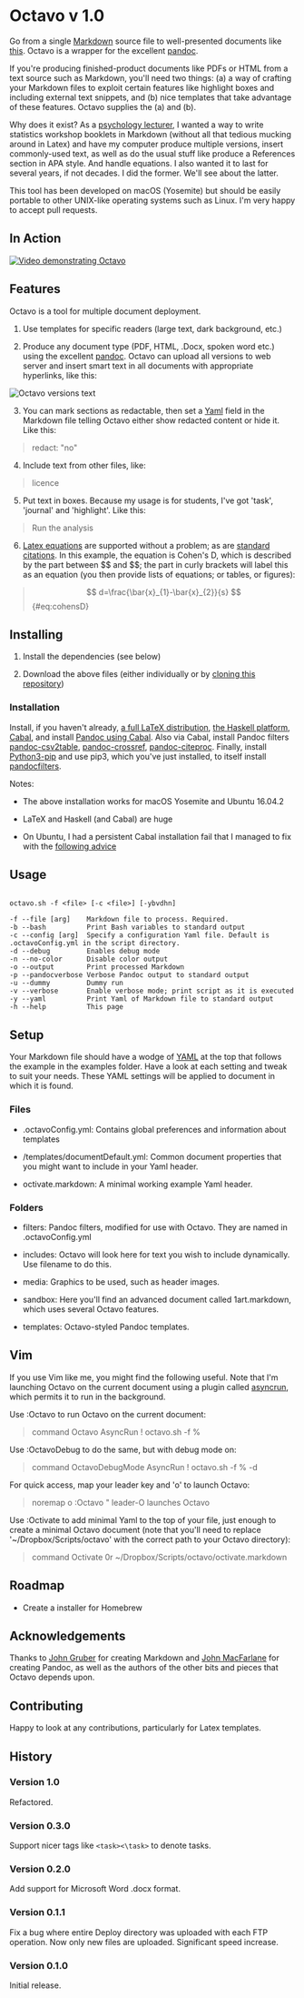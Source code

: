 # Octavo v 1.0

Go from a single [Markdown](https://en.wikipedia.org/wiki/Markdown) source file to well-presented documents like [this](examples/deployed/1art_10a86e56a2b3f0ef0d14620b5fa20125octavoTuftePdf). Octavo is a wrapper for the excellent [pandoc](http://pandoc.org/).

If you're producing finished-product documents like PDFs or HTML from a text source such as Markdown, you'll need two things: (a) a way of crafting your Markdown files to exploit certain features like highlight boxes and including external text snippets, and (b) nice templates that take advantage of these features. Octavo supplies the (a) and (b).

Why does it exist? As a [psychology lecturer](https://www.canterbury.ac.uk/social-and-applied-sciences/psychology-politics-and-sociology/staff/Profile.aspx?staff=e0fe64b03fece667), I wanted a way to write statistics workshop booklets in Markdown (without all that tedious mucking around in Latex) and have my computer produce multiple versions, insert commonly-used text, as well as do the usual stuff like produce a References section in APA style. And handle equations. I also wanted it to last for several years, if not decades. I did the former. We'll see about the latter. 

This tool has been developed on macOS (Yosemite) but should be easily portable to other UNIX-like operating systems such as Linux. I'm very happy to accept pull requests.

## In Action

[![Video demonstrating Octavo](media/octavoDemo.png)](https://youtu.be/qr45fn9xpBU)

## Features

Octavo is a tool for multiple document deployment.

1. Use templates for specific readers (large text, dark background, etc.)

2. Produce any document type (PDF, HTML, .Docx, spoken word etc.) using the excellent [pandoc](http://pandoc.org). Octavo can upload all versions to web server and insert smart text in all documents with appropriate hyperlinks, like this:

![Octavo versions text](media/octavoDemoVersions.png "Octavo versions text")

3. You can mark sections as redactable, then set a [Yaml](https://en.wikipedia.org/wiki/YAML) field in the Markdown file telling Octavo either show redacted content or hide it. Like this:

> redact: "no"

4. Include text from other files, like:

> <include>licence</include>

5. Put text in boxes. Because my usage is for students, I've got 'task', 'journal' and 'highlight'. Like this:

> <task>
> Run the analysis
> </task>

6. [Latex equations](https://www.sharelatex.com/learn/Mathematical_expressions) are supported without a problem; as are [standard citations](https://www.sharelatex.com/learn/Bibliography_management_with_bibtex). In this example, the equation is Cohen's D, which is described by the part between \$\$ and \$\$; the part in curly brackets will label this as an equation (you then provide lists of equations; or tables, or figures):

> $$ d=\frac{\bar{x}_{1}-\bar{x}_{2}}{s}  $$ {#eq:cohensD}

## Installing

1. Install the dependencies (see below)

2. Download the above files (either individually or by [cloning this repository](https://git-scm.com/book/en/v2/Git-Basics-Getting-a-Git-Repository))

### Installation

Install, if you haven't already, [a full LaTeX distribution](https://www.latex-project.org/get/), [the Haskell platform](https://www.haskell.org/platform/), [Cabal](https://www.haskell.org/cabal/download.html), and install [Pandoc using Cabal](http://pandoc.org/installing.html). Also via Cabal, install Pandoc filters [pandoc-csv2table](https://github.com/baig/pandoc-csv2table), [pandoc-crossref](https://github.com/lierdakil/pandoc-crossref), [pandoc-citeproc](https://hackage.haskell.org/package/pandoc-citeproc). Finally, install [Python3-pip](https://community.c9.io/t/how-to-install-pip-for-python3/3196/4) and use pip3, which you've just installed, to itself install [pandocfilters](https://github.com/jgm/pandocfilters/blob/master/README).

Notes:

- The above installation works for macOS Yosemite and Ubuntu 16.04.2

- LaTeX and Haskell (and Cabal) are huge

- On Ubuntu, I had a persistent Cabal installation fail that I managed to fix with the [following advice](http://stackoverflow.com/questions/20769183/cabal-update-failed-due-to-out-of-memory)


## Usage

~~~
 
octavo.sh -f <file> [-c <file>] [-ybvdhn]

-f --file [arg]    Markdown file to process. Required.
-b --bash          Print Bash variables to standard output
-c --config [arg]  Specify a configuration Yaml file. Default is .octavoConfig.yml in the script directory.
-d --debug         Enables debug mode
-n --no-color      Disable color output
-o --output        Print processed Markdown
-p --pandocverbose Verbose Pandoc output to standard output
-u --dummy         Dummy run
-v --verbose       Enable verbose mode; print script as it is executed
-y --yaml          Print Yaml of Markdown file to standard output
-h --help          This page

~~~

## Setup

Your Markdown file should have a wodge of [YAML](https://en.wikipedia.org/wiki/YAML) at the top that follows the example in the examples folder. Have a look at each setting and tweak to suit your needs. These YAML settings will be applied to document in which it is found.

### Files

- .octavoConfig.yml: Contains global preferences and information about templates

- /templates/documentDefault.yml: Common document properties that you might want to include in your Yaml header.

- octivate.markdown: A minimal working example Yaml header.

### Folders

- filters: Pandoc filters, modified for use with Octavo. They are named in .octavoConfig.yml

- includes: Octavo will look here for text you wish to include dynamically. Use <include>filename</include> to do this.

- media: Graphics to be used, such as header images.

- sandbox: Here you'll find an advanced document called 1art.markdown, which uses several Octavo features.

- templates: Octavo-styled Pandoc templates.

## Vim

If you use Vim like me, you might find the following useful. Note that I'm launching Octavo on the current document using a plugin called [asyncrun](https://github.com/skywind3000/asyncrun.vim), which permits it to run in the background. 

Use :Octavo to run Octavo on the current document:

> command Octavo AsyncRun ! octavo.sh -f % 

Use :OctavoDebug to do the same, but with debug mode on:

> command OctavoDebugMode AsyncRun ! octavo.sh -f % -d

For quick access, map your leader key and 'o' to launch Octavo:

> noremap <leader>o :Octavo<CR> " leader-O launches Octavo

Use :Octivate to add minimal Yaml to the top of your file, just enough to create a minimal Octavo document (note that you'll need to replace '~/Dropbox/Scripts/octavo' with the correct path to your Octavo directory):

> command Octivate 0r ~/Dropbox/Scripts/octavo/octivate.markdown

## Roadmap

- Create a installer for Homebrew

## Acknowledgements

Thanks to [John Gruber](http://daringfireball.net) for creating Markdown and [John MacFarlane](http://johnmacfarlane.net) for creating Pandoc, as well as the authors of the other bits and pieces that Octavo depends upon.

## Contributing

Happy to look at any contributions, particularly for Latex templates.

## History

### Version 1.0

Refactored.

### Version 0.3.0

Support nicer tags like `<task><\task>` to denote tasks.

### Version 0.2.0

Add support for Microsoft Word .docx format.

### Version 0.1.1

Fix a bug where entire Deploy directory was uploaded with each FTP operation. Now only new files are uploaded. Significant speed increase.

### Version 0.1.0

Initial release.

